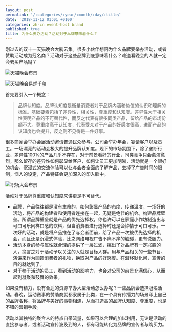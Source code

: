 ```yaml
---
layout: post
permalink: '/:categories/:year/:month/:day/:title/'
date: '2018-11-12 01:01 +0100'
categories: zh-cn event-host brand
published: true
title: 为什么要办活动？活动对于品牌意味着什么？
---
```


刚过去的双十一天猫晚会大腕云集。很多小伙伴想问为什么品牌要举办活动，或者赞助活动成为冠名商？活动对于这些品牌到底意味着什么？难道看晚会的人就一定会去买产品吗？

![天猫晚会布景]({{site.baseurl}}/uploads/WechatIMG31.jpeg)

![天猫晚会易烊千玺]({{site.baseurl}}/uploads/WechatIMG32.jpeg)

首先要引入一个概念：
> 品牌认知度。品牌认知度是衡量消费者对于品牌内涵和价值的认识和理解的标准。基础要素包括了差异性，相关性，尊重度和认知度。差异性大于相关性表明产品的不可替代性，而反之代表有很多同类产品，留给产品的市场份额不大。尊重度高于认知度，代表受众对于产品的好感度很高，进而产品的认知度也会提升，反之则不见得是一件好事。

很多商家会举办会展活动邀请普通民众参与，公司会举办年会，宴请客户以及员工。一场漂亮的活动会极大的提升品牌认知度。现下的市场氛围下，除了垄断行业，差异性100%的产品几乎不存在，对于前景看好的行业，同类竞争只会愈演愈烈，那么留存的差异性如何彰显给客户，如何让员工更加明晰，活动就是一个很好的机会。沉浸式的交流体验可以让与会者全面的了解产品，去掉了广告时间的限制，恼人的设定，产品特征会更加深入的印入脑中。

![职场大会布景]({{site.baseurl}}/uploads/WechatIMG3.jpeg)

活动对于品牌尊重度和认知度来讲更是不可替代。
* 品牌，产品往往都是没有生命的，如何彰显产品的态度，传递温度，一场好的活动，将产品的构建者和使用者连接在一起，无疑是绝佳的机会。构建品牌壁垒。所谓品牌壁垒就是产品的优先选择权，你也许可以在家庭小作坊制造出与可口可乐同样口感的饮料，但当消费者进行选择时还是会钟情于可口可乐。一次好的活动，就是将产品推在了与会者面前，给了产品一次被优先选择的机会，而且还是沉浸式体验，比之网络电视广告不痛不痒的触碰，更有说服力。
* 活动本身的参与属性就合理的提供了一层过滤，挑出了对品牌有一定兴趣的人，换言之对于活动予以关注的人就是目标人群。用与产品相关的一些节目、演讲来作为回馈消费者的礼物，换取对产品的好感度。在潜移默化间，宣传的目的就达到了。
* 对于参于活动的员工，看到活动的影响力，也会对公司的前景充满信心，从而起到凝聚和鼓舞的效果。

如果没有精力，没有合适的资源举办大型活动怎么办呢？一些品牌会选择冠名活动。春晚，运动赛事的赞助商就都隶属于此类，在一个具有传播力的场景印上自己的品牌名称，将品牌与美好的事物相连，从而打造高的品牌认知度、尊重度，也是不错的营销手段。

活动以其独特的聚合人的特点自带流量，如果可以合理的加以利用，无论是活动的直接参与者，或者活动宣传波及到的人，都有可能转化为品牌的宣传者与购买力。
